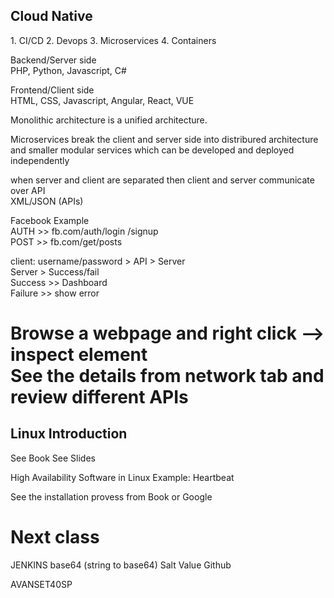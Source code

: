 <h2>Cloud Native</h2>
1. CI/CD  
2. Devops  
3. Microservices  
4. Containers  

Backend/Server side  
PHP, Python, Javascript, C#  

Frontend/Client side  
HTML, CSS, Javascript, Angular, React, VUE  

Monolithic architecture is a unified architecture.  

Microservices break the client and server side into distribured architecture and smaller modular services which can be developed and deployed independently  

when server and client are separated then client and server communicate over API  
 XML/JSON (APIs)  

Facebook Example  
	AUTH >> fb.com/auth/login /signup  
	POST >> fb.com/get/posts  
  
client: username/password > API > Server   
Server > Success/fail   
Success >> Dashboard  
Failure >> show error  

Browse a webpage and right click --> inspect element   
See the details from network tab and review different APIs  
==========================================================================================================================
<h2>Linux Introduction</h2>  
See Book  
See Slides  

High Availability Software in Linux Example: Heartbeat  

See the installation provess from Book or Google

<H1>Next class</H1>  
JENKINS  
base64 (string to base64)  
Salt Value  
Github  

AVANSET40SP